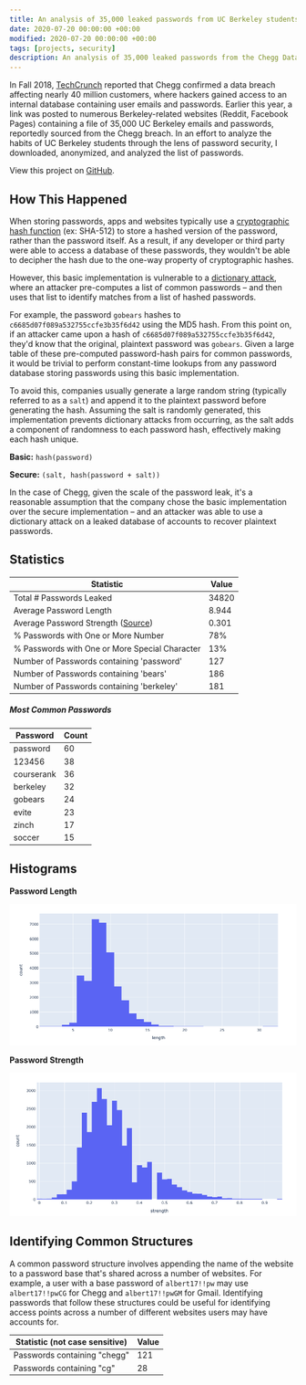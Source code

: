 ```yaml
---
title: An analysis of 35,000 leaked passwords from UC Berkeley students
date: 2020-07-20 00:00:00 +00:00
modified: 2020-07-20 00:00:00 +00:00
tags: [projects, security]
description: An analysis of 35,000 leaked passwords from the Chegg Data Breach affecting thousands of UC Berkeley students.
---
```


In Fall 2018, [TechCrunch](https://techcrunch.com/2018/09/26/chegg-resets-40-million-user-passwords-after-data-breach/) reported that Chegg confirmed a data breach affecting nearly 40 million customers, where hackers gained access to an internal database containing user emails and passwords. Earlier this year, a link was posted to numerous Berkeley-related websites (Reddit, Facebook Pages) containing a file of 35,000 UC Berkeley emails and passwords, reportedly sourced from the Chegg breach. In an effort to analyze the habits of UC Berkeley students through the lens of password security, I downloaded, anonymized, and analyzed the list of passwords.

View this project on [GitHub](https://github.com/shomilj/chegg-password-analysis).

## How This Happened

When storing passwords, apps and websites typically use a [cryptographic hash function](https://en.wikipedia.org/wiki/Cryptographic_hash_function) (ex: SHA-512) to store a hashed version of the password, rather than the password itself. As a result, if any developer or third party were able to access a database of these passwords, they wouldn't be able to decipher the hash due to the one-way property of cryptographic hashes.

However, this basic implementation is vulnerable to a [dictionary attack](https://en.wikipedia.org/wiki/Dictionary_attack), where an attacker pre-computes a list of common passwords – and then uses that list to identify matches from a list of hashed passwords.

For example, the password `gobears` hashes to `c6685d07f089a532755ccfe3b35f6d42`  using the MD5 hash. From this point on, if an attacker came upon a hash of `c6685d07f089a532755ccfe3b35f6d42`, they'd know that the original, plaintext password was `gobears`. Given a large table of these pre-computed password-hash pairs for common passwords, it would be trivial to perform constant-time lookups from any password database storing passwords using this basic implementation.

To avoid this, companies usually generate a large random string (typically referred to as a `salt`) and append it to the plaintext password before generating the hash. Assuming the salt is randomly generated, this implementation prevents dictionary attacks from occurring, as the salt adds a component of randomness to each password hash, effectively making each hash unique. 

**Basic:** `hash(password)`

**Secure:** `(salt, hash(password + salt))`

In the case of Chegg, given the scale of the password leak, it's a reasonable assumption that the company chose the basic implementation over the secure implementation – and an attacker was able to use a dictionary attack on a leaked database of accounts to recover plaintext passwords.



## Statistics

| Statistic                                                    | Value |
| ------------------------------------------------------------ | ----- |
| Total # Passwords Leaked                                     | 34820 |
| Average Password Length                                      | 8.944 |
| Average Password Strength ([Source](https://pypi.org/project/password-strength/)) | 0.301 |
| % Passwords with One or More Number                          | 78%   |
| % Passwords with One or More Special Character               | 13%   |
| Number of Passwords containing 'password'                    | 127   |
| Number of Passwords containing 'bears'                       | 186   |
| Number of Passwords containing 'berkeley'                    | 181   |

##### Most Common Passwords

| Password   | Count |
| ---------- | ----- |
| password   | 60    |
| 123456     | 38    |
| courserank | 36    |
| berkeley   | 32    |
| gobears    | 24    |
| evite      | 23    |
| zinch      | 17    |
| soccer     | 15    |

## Histograms

**Password Length**

![image-20200730172110277](image-20200730172110277.png)

**Password Strength**

![image-20200730171955855](image-20200730171955855.png)


## Identifying Common Structures

A common password structure involves appending the name of the website to a password base that's shared across a number of websites. For example, a user with a base password of `albert17!!pw` may use `albert17!!pwCG` for Chegg and `albert17!!pwGM` for Gmail. Identifying passwords that follow these structures could be useful for identifying access points across a number of different websites users may have accounts for.

| Statistic (not case sensitive) | Value |
| ------------------------------ | ----- |
| Passwords containing "chegg"   | 121   |
| Passwords containing "cg"      | 28    |

